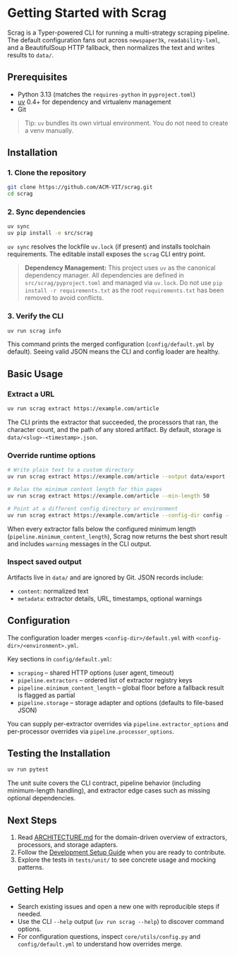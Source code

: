 # Getting Started with Scrag

Scrag is a Typer-powered CLI for running a multi-strategy scraping pipeline. The default configuration fans out across `newspaper3k`, `readability-lxml`, and a BeautifulSoup HTTP fallback, then normalizes the text and writes results to `data/`.

## Prerequisites

- Python 3.13 (matches the `requires-python` in `pyproject.toml`)
- [uv](https://docs.astral.sh/uv/) 0.4+ for dependency and virtualenv management
- Git

> Tip: `uv` bundles its own virtual environment. You do not need to create a venv manually.

## Installation

### 1. Clone the repository

```bash
git clone https://github.com/ACM-VIT/scrag.git
cd scrag
```

### 2. Sync dependencies

```bash
uv sync
uv pip install -e src/scrag
```

`uv sync` resolves the lockfile `uv.lock` (if present) and installs toolchain requirements. The editable install exposes the `scrag` CLI entry point.

> **Dependency Management:** This project uses `uv` as the canonical dependency manager. All dependencies are defined in `src/scrag/pyproject.toml` and managed via `uv.lock`. Do not use `pip install -r requirements.txt` as the root `requirements.txt` has been removed to avoid conflicts.

### 3. Verify the CLI

```bash
uv run scrag info
```

This command prints the merged configuration (`config/default.yml` by default). Seeing valid JSON means the CLI and config loader are healthy.

## Basic Usage

### Extract a URL

```bash
uv run scrag extract https://example.com/article
```

The CLI prints the extractor that succeeded, the processors that ran, the character count, and the path of any stored artifact. By default, storage is `data/<slug>-<timestamp>.json`.

### Override runtime options

```bash
# Write plain text to a custom directory
uv run scrag extract https://example.com/article --output data/export --format txt

# Relax the minimum content length for thin pages
uv run scrag extract https://example.com/article --min-length 50

# Point at a different config directory or environment
uv run scrag extract https://example.com/article --config-dir config --environment staging
```

When every extractor falls below the configured minimum length (`pipeline.minimum_content_length`), Scrag now returns the best short result and includes `warning` messages in the CLI output.

### Inspect saved output

Artifacts live in `data/` and are ignored by Git. JSON records include:

- `content`: normalized text
- `metadata`: extractor details, URL, timestamps, optional warnings

## Configuration

The configuration loader merges `<config-dir>/default.yml` with `<config-dir>/<environment>.yml`.

Key sections in `config/default.yml`:

- `scraping` – shared HTTP options (user agent, timeout)
- `pipeline.extractors` – ordered list of extractor registry keys
- `pipeline.minimum_content_length` – global floor before a fallback result is flagged as partial
- `pipeline.storage` – storage adapter and options (defaults to file-based JSON)

You can supply per-extractor overrides via `pipeline.extractor_options` and per-processor overrides via `pipeline.processor_options`.

## Testing the Installation

```bash
uv run pytest
```

The unit suite covers the CLI contract, pipeline behavior (including minimum-length handling), and extractor edge cases such as missing optional dependencies.

## Next Steps

1. Read [ARCHITECTURE.md](../../ARCHITECTURE.md) for the domain-driven overview of extractors, processors, and storage adapters.
2. Follow the [Development Setup Guide](development.md) when you are ready to contribute.
3. Explore the tests in `tests/unit/` to see concrete usage and mocking patterns.

## Getting Help

- Search existing issues and open a new one with reproducible steps if needed.
- Use the CLI `--help` output (`uv run scrag --help`) to discover command options.
- For configuration questions, inspect `core/utils/config.py` and `config/default.yml` to understand how overrides merge.
